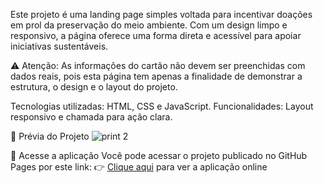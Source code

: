 Este projeto é uma landing page simples voltada para incentivar doações em prol da preservação do meio ambiente. Com um design limpo e responsivo, a página oferece uma forma direta e acessível para apoiar iniciativas sustentáveis.

⚠️ Atenção: As informações do cartão não devem ser preenchidas com dados reais, pois esta página tem apenas a finalidade de demonstrar a estrutura, o design e o layout do projeto.

Tecnologias utilizadas: HTML, CSS e JavaScript.
Funcionalidades: Layout responsivo e chamada para ação clara.

🌱 Prévia do Projeto
![print 2](https://github.com/user-attachments/assets/789c1a10-ee38-46b6-8711-1e49140076c1)

🔗 Acesse a aplicação Você pode acessar o projeto publicado no GitHub Pages por este link: 👉 [Clique aqui](https://jeffersonjuni.github.io/Landing-page-doar-para-o-meio-ambiente/) para ver a aplicação online
